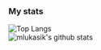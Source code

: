 ### My stats

![Top Langs](https://github-readme-stats.vercel.app/api/top-langs/?username=mlukasik-dev&count_private=true)  
![mlukasik's github stats](https://github-readme-stats.vercel.app/api?username=mlukasik-dev&count_private=true)

